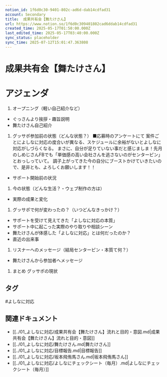```yaml
---
notion_id: 1f6d0c30-9401-802c-ad6d-dab14cdfad31
account: Secondary
title:  成果共有会【舞たけさん】
url: https://www.notion.so/1f6d0c309401802cad6ddab14cdfad31
created_time: 2025-05-17T01:50:00.000Z
last_edited_time: 2025-05-17T03:40:00.000Z
sync_status: placeholder
sync_time: 2025-07-12T15:01:47.363808
---
```

# 成果共有会【舞たけさん】

# アジェンダ
1. オープニング（軽い自己紹介など）
  - ぐっさんより挨拶・趣旨説明
  - 舞たけさん自己紹介
1. グッサポ参加前の状態（どんな状態？）
  ■応募時のアンケートにて
案件ごとによしなに対応の度合いが異なる、スケジュールに余裕がないとよしなに対応がしづらくなる。
まさに、自分が足りていない事だと感じましま！先月のしめじさんFBでも「単価感の高い会社さんを逃さないのがセンターピン」とおっしっていて。
調子上がってきた今の自分にブーストかけていきたいので、是非とも、よろしくお願いします！！
  - サポート開始前の状況
  
1.  今の状態（どんな生活？・ウェブ制作の方は）
  - 実際の成果と変化
  
1. グッサポで何が変わったの？（いつどんなきっかけ？）
  - サポートを受けて見えてきた「よしなに対応の本質」
  - サポート中に起こった実際のやり取りや相談シーン
  - 舞たけさんが体感した「よしなに対応」とは何だったのか？
  - 直近の出来事
1. リスナーへのメッセージ（結局センターピン・本質て何？）
  - 舞たけさんから参加者へメッセージ
1. まとめ
  グッサポの現状

## タグ

#よしなに対応 

## 関連ドキュメント

- [[../01_よしなに対応/成果共有会【舞たけさん】流れと目的・意図.md|成果共有会【舞たけさん】流れと目的・意図]]
- [[../01_よしなに対応/舞たけさん.md|舞たけさん]]
- [[../01_よしなに対応/目標報告.md|目標報告]]
- [[../01_よしなに対応/坂本飛侑馬さん.md|坂本飛侑馬さん]]
- [[../01_よしなに対応/よしなにチェックシート（毎月）.md|よしなにチェックシート（毎月）]]
